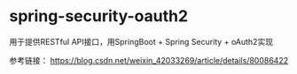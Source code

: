 # spring-security-oauth2
用于提供RESTful API接口，用SpringBoot + Spring Security + oAuth2实现

参考链接：
    https://blog.csdn.net/weixin_42033269/article/details/80086422
    
